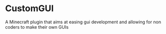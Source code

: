 # CustomGUI
A Minecraft plugin that aims at easing gui development and allowing for non coders to make their own GUIs
